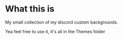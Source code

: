# What this is

My small collection of my discord custom backgrounds.

Yea feel free to use it, it's all in the Themes folder
